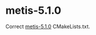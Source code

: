 # metis-5.1.0


Correct [metis-5.1.0](http://glaros.dtc.umn.edu/gkhome/metis/metis/download) CMakeLists.txt.